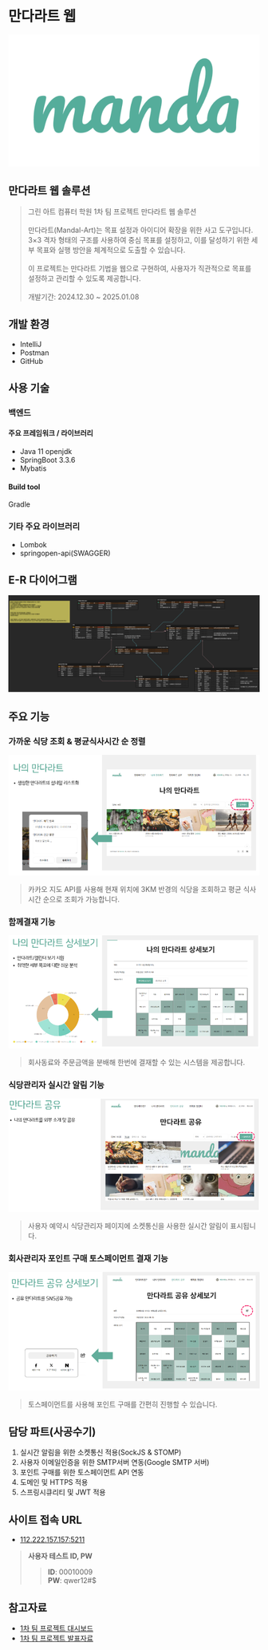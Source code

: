 # 만다라트 웹
<p align="center">
  <img src="./poster.png">
</p>

## 만다라트 웹 솔루션
> 그린 아트 컴퓨터 학원 1차 팀 프로젝트 만다라트 웹 솔루션<br/><br/>
> 만다라트(Mandal-Art)는 목표 설정과 아이디어 확장을 위한 사고 도구입니다. 3×3 격자 형태의 구조를 사용하여 중심 목표를 설정하고, 이를 달성하기 위한 세부 목표와 실행 방안을 체계적으로 도출할 수 있습니다.<br/><br/>
이 프로젝트는 만다라트 기법을 웹으로 구현하여, 사용자가 직관적으로 목표를 설정하고 관리할 수 있도록 제공합니다.</br><br/>
> 개발기간: 2024.12.30 ~ 2025.01.08

## 개발 환경
- IntelliJ
- Postman
- GitHub

## 사용 기술
### 백엔드
#### 주요 프레임워크 / 라이브러리
- Java 11 openjdk
- SpringBoot 3.3.6
- Mybatis

#### Build tool
Gradle

### 기타 주요 라이브러리
- Lombok
- springopen-api(SWAGGER)


## E-R 다이어그램
![image](./erd.png)

## 주요 기능
### 가까운 식당 조회 & 평균식사시간 순 정렬
![image](./capture1.png)
>카카오 지도 API를 사용해 현재 위치에 3KM 반경의 식당을 조회하고 평균 식사시간 순으로 조회가 가능합니다.

### 함께결재 기능
![image](./capture2.png)
>회사동료와 주문금액을 분배해 한번에 결재할 수 있는 시스템을 제공합니다.

### 식당관리자 실시간 알림 기능
![image](./capture3.png)
> 사용자 예약시 식당관리자 페이지에 소켓통신을 사용한 실시간 알림이 표시됩니다.

### 회사관리자 포인트 구매 토스페이먼트 결재 기능
![image](./capture4.png)
> 토스페이먼트를 사용해 포인트 구매를 간편히 진행할 수 있습니다.

## 담당 파트(사공수기)
1. 실시간 알림을 위한 소켓통신 적용(SockJS & STOMP)
2. 사용자 이메일인증을 위한 SMTP서버 연동(Google SMTP 서버)
3. 포인트 구매를 위한 토스페이먼트 API 연동    
4. 도메인 및 HTTPS 적용
5. 스프링시큐리티 및 JWT 적용

## 사이트 접속 URL
* [112.222.157.157:5211](http://112.222.157.157:5211/)
  
> **사용자 테스트 ID, PW**<br>
> > **ID**: 00010009<br>
> > **PW**: qwer12#$


## 참고자료
* [1차 팀 프로젝트 대시보드](https://seed-hickory-06d.notion.site/1-17aedc5262e0808a88d3c313e65c5cbb)
* [1차 팀 프로젝트 발표자료](https://www.canva.com/design/DAGb-BkIDFQ/zFsEsUygb-Yvwanmdpemow/view?utm_content=DAGb-BkIDFQ&utm_campaign=designshare&utm_medium=link2&utm_source=uniquelinks&utlId=hb9932b6d4b) 




